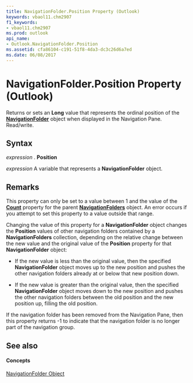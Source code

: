 ```yaml
---
title: NavigationFolder.Position Property (Outlook)
keywords: vbaol11.chm2907
f1_keywords:
- vbaol11.chm2907
ms.prod: outlook
api_name:
- Outlook.NavigationFolder.Position
ms.assetid: cfa86104-c191-51f8-4da3-dc3c26d6a7ed
ms.date: 06/08/2017
---
```



# NavigationFolder.Position Property (Outlook)

Returns or sets an **Long** value that represents the ordinal position of the **[NavigationFolder](navigationfolder-object-outlook.md)** object when displayed in the Navigation Pane. Read/write.


## Syntax

 _expression_ . **Position**

 _expression_ A variable that represents a **NavigationFolder** object.


## Remarks

This property can only be set to a value between 1 and the value of the **[Count](navigationfolders-count-property-outlook.md)** property for the parent **[NavigationFolders](navigationfolders-object-outlook.md)** object. An error occurs if you attempt to set this property to a value outside that range.

Changing the value of this property for a **NavigationFolder** object changes the **Position** values of other navigation folders contained by a **NavigationFolders** collection, depending on the relative change between the new value and the original value of the **Position** property for that **NavigationFolder** object:


- If the new value is less than the original value, then the specified **NavigationFolder** object moves up to the new position and pushes the other navigation folders already at or below that new position down.
    
- If the new value is greater than the original value, then the specified **NavigationFolder** object moves down to the new position and pushes the other navigation folders between the old position and the new position up, filling the old position.
    
If the navigation folder has been removed from the Navigation Pane, then this property returns -1 to indicate that the navigation folder is no longer part of the navigation group.


## See also


#### Concepts


[NavigationFolder Object](navigationfolder-object-outlook.md)

